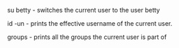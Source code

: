 su betty - switches the current user to the user betty

id -un - prints the effective username of the current user.

groups -  prints all the groups the current user is part of


